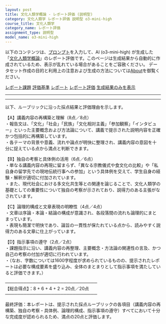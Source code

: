 ```yaml
---
layout: post
title: 文化人類学概論 - レポート評価 (説明型)
category: 文化人類学 レポート評価 説明型 o3-mini-high
course_title: 文化人類学
category_name: レポート評価
assignment_type: 説明型
model_name: o3-mini-high
---
```


以下のコンテンツは、[プロンプト](https://github.com/takedatoshiyuki/synthetic_assignments/tree/main/generated/文化人類学/o3-mini-high/prompt_レポート評価-説明型.md)を入力して、AI (o3-mini-high) が生成した「[文化人類学概論](/contents/文化人類学/)」のレポート評価です。このページは生成結果から自動的に作成されているため、表示が乱れている場合があることをご容赦ください。
データセット作成の目的と利用上の注意および生成の方法については[About](/About)を御覧ください。

[レポート課題](../レポート課題-説明型)
[評価基準](../評価基準-説明型)
[レポート](../レポート-説明型)
[レポート評価](../レポート評価-説明型)
[生成結果のみを表示](https://github.com/takedatoshiyuki/synthetic_assignments/tree/main/generated/文化人類学/o3-mini-high/レポート評価-説明型.md)
  

***
***
  
以下、ルーブリックに沿った採点結果と評価理由を示します。

【A】講義内容の再構築と理解（8点／8点）  
・報告文は、「文化」「社会」「民族」「文化相対主義」「参加観察」「インタビュー」といった主要概念および方法論について、講義で提示された説明内容を正確かつ包括的に再構築しています。  
・各テーマの背景や意義、流れや論点が明快に整理され、講義内容の意図を十分に捉えている点から満点と判断できます。

【B】独自の考察と具体例の活用（6点／6点）  
・単なる講義内容の再現に留まらず、「異なる宗教儀式や食文化の比較」や「私自身の留学先での現地伝統行事への参加」という具体例を交えて、学生自身の経験・解釈が適切に付加されています。  
・また、現代社会における多文化共生等との関連を論じることで、文化人類学の基礎としての重要性について独自の考察が示されており、説得力のある主張がなされています。

【C】論理的構成と文章表現の明瞭性（4点／4点）  
・文章は序論・本論・結論の構成が意識され、各段落間の流れも論理的にまとまっています。  
・表現も簡潔で明快であり、論旨の一貫性が保たれている点から、読みやすく説得力のある文章に仕上がっています。

【D】指示事項の遵守（2点／2点）  
・課題指示に沿い、講義内容の再整理、主要概念・方法論の関連性の言及、かつ自己の考察の付加が適切に行われています。  
・（なお、字数については1600字程度が求められているものの、提示されたレポートは必要な構成要素を盛り込み、全体のまとまりとして指示事項を満たしていると評価できます。）

──────────────────────────────  
【総合得点】：8 + 6 + 4 + 2 = 20点／20点  
──────────────────────────────

最終評価：本レポートは、提示された採点ルーブリックの各項目（講義内容の再構築、独自の考察・具体例、論理的構成、指示事項の遵守）すべてにおいて十分な完成度が認められるため、満点の20点と評価します。

